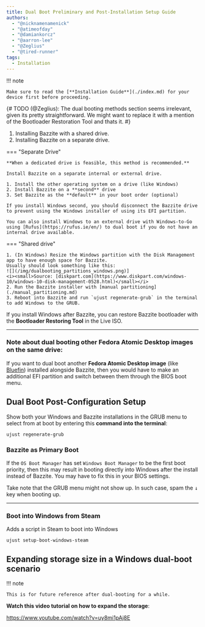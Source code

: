 ```yaml
---
title: Dual Boot Preliminary and Post-Installation Setup Guide
authors:
  - "@nicknamenamenick"
  - "@atimeofday"
  - "@damiankorcz"
  - "@aarron-lee"
  - "@Zeglius"
  - "@tired-runner"
tags:
  - Installation
---
```


<!-- ANCHOR: METADATA -->
<!--{"url_discourse": "https://universal-blue.discourse.group/docs?topic=2743", "fetched_at": "2024-09-03 16:43:23.309649+00:00"}-->
<!-- ANCHOR_END: METADATA -->

!!! note

    Make sure to read the [**Installation Guide**](./index.md) for your device first before proceeding.

{#
TODO (@Zeglius): The dual booting methods section seems irrelevant, given its pretty straightforward.
We might want to replace it with a mention of the Bootloader Restoration Tool and thats it.
#}

1. Installing Bazzite with a shared drive.
2. Installing Bazzite on a separate drive.

=== "Separate Drive"

    **When a dedicated drive is feasible, this method is recommended.**

    Install Bazzite on a separate internal or external drive.

    1. Install the other operating system on a drive (like Windows)
    2. Install Bazzite on a **second** drive
    3. Set Bazzite as the **default** in your boot order (optional)

    If you install Windows second, you should disconnect the Bazzite drive to prevent using the Windows installer of using its EFI partition.

    You can also install Windows to an external drive with Windows-to-Go using [Rufus](https://rufus.ie/en/) to dual boot if you do not have an internal drive available.


=== "Shared drive"

    1. (In Windows) Resize the Windows partition with the Disk Management app to have enough space for Bazzite.
    Usually should look something like this:
    ![](/img/dualbooting_partitions_windows.png)]
    <i><small>Source: [diskpart.com](https://www.diskpart.com/windows-10/windows-10-disk-management-0528.html)</small></i>
    2. Run the Bazzite installer with [manual partitioning](./manual_partitioning.md)
    3. Reboot into Bazzite and run `ujust regenerate-grub` in the terminal to add Windows to the GRUB.


If you install Windows after Bazzite, you can restore Bazzite bootloader with the **Bootloader Restoring Tool** in the Live ISO.

<hr/>

### Note about dual booting other Fedora Atomic Desktop images on the **same** drive:

If you want to dual boot another **Fedora Atomic Desktop image** (like [Bluefin](https://projectbluefin.io/)) installed alongside Bazzite, then you would have to make an additional EFI partition and switch between them through the BIOS boot menu.

## Dual Boot Post-Configuration Setup

Show both your Windows and Bazzite installations in the GRUB menu to select from at boot by entering this **command into the terminal**:

```
ujust regenerate-grub
```

### Bazzite as Primary Boot

If the `OS Boot Manager` has set `Windows Boot Manager` to be the first boot priority, then this may result in booting directly into Windows after the install instead of Bazzite. You may have to fix this in your BIOS settings.

Take note that the GRUB menu might not show up. In such case, spam the <kbd>↓</kbd> key when booting up.

<hr>

### Boot into Windows from Steam

Adds a script in Steam to boot into Windows

```
ujust setup-boot-windows-steam
```

## Expanding storage size in a Windows dual-boot scenario

!!! note

    This is for future reference after dual-booting for a while.

**Watch this video tutorial on how to expand the storage**:

https://www.youtube.com/watch?v=uy8mi1pAj8E
